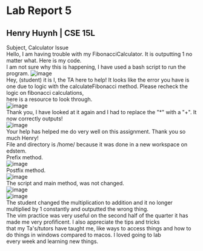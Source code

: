 # Lab Report 5
## Henry Huynh | CSE 15L    

Subject, Calculator Issue   
Hello, I am having trouble with my FibonacciCalculator. It is outputting 1 no matter what. Here is my code.    
I am not sure why this is happening, I have used a bash script to run the program. 
![image](https://github.com/huynhhenry/cse15l-lab-reports/assets/146884910/2dda7aa6-7521-4ea8-961b-570c8d003068)     
Hey, (student) it is I, the TA here to help! 
It looks like the error you have is one due to logic with the calculateFibonacci method. Please recheck the logic on fibonacci calculations,    
here is a resource to look through.   
![image](https://github.com/huynhhenry/cse15l-lab-reports/assets/146884910/00029b9e-e797-4d4d-bb9b-cd3d87358f4c)    
Thank you, I have looked at it again and I had to replace the "*" with a "+". It now correctly outputs!    
![image](https://github.com/huynhhenry/cse15l-lab-reports/assets/146884910/58ecc81e-73be-434d-9c07-1186d49e5c9e)    
Your help has helped me do very well on this assignment. Thank you so much Henry!     
File and directory is /home/ because it was done in a new workspace on edstem.    
Prefix method.   
![image](https://github.com/huynhhenry/cse15l-lab-reports/assets/146884910/73e49331-a0a9-4b25-abe0-5f5eee8beab6)    
Postfix method.     
![image](https://github.com/huynhhenry/cse15l-lab-reports/assets/146884910/b034717a-ed89-416c-9013-6a54101ec6b3)    
The script and main method, was not changed.    
![image](https://github.com/huynhhenry/cse15l-lab-reports/assets/146884910/baf31e2d-c14e-4dee-b6ef-8501a5e685a6)     
![image](https://github.com/huynhhenry/cse15l-lab-reports/assets/146884910/db0068f3-4f21-4941-8c50-b3cba65d3a75)    
The student changed the multiplication to addition and it no longer multiplied by 1 constantly and outputted the wrong thing.   
The vim practice was very useful on the second half of the quarter it has made me very profificent. I also appreciate the tips and tricks    
that my Ta's/tutors have taught me, like ways to access things and how to do things in windows compared to macos. I loved going to lab   
every week and learning new things.   






